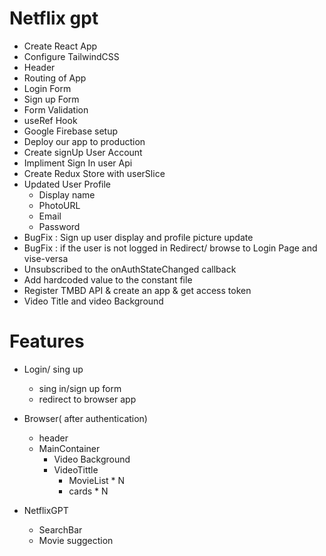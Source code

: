 # Netflix gpt

- Create React App
- Configure TailwindCSS
- Header
- Routing of App
- Login Form
- Sign up Form
- Form Validation
- useRef Hook
- Google Firebase setup
- Deploy our app to production
- Create signUp User Account
- Impliment Sign In user Api
- Create Redux Store with userSlice
- Updated User Profile
    - Display name
    - PhotoURL
    - Email 
    - Password
- BugFix : Sign up user display and profile picture update
- BugFix : if the user is not logged in Redirect/ browse to Login Page and vise-versa
- Unsubscribed to the onAuthStateChanged callback
- Add hardcoded value to the constant file 
- Register TMBD API & create an app & get access token
- Video Title and video Background 

# Features
- Login/ sing up
    - sing in/sign up form
    - redirect to browser app
- Browser( after authentication)
    - header
    - MainContainer
        - Video Background
        - VideoTittle
            - MovieList * N 
             - cards * N

- NetflixGPT
    - SearchBar
    - Movie suggection
